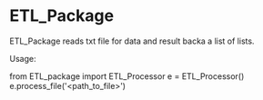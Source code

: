 # ETL_Package

ETL_Package reads txt file for data and result backa a list of lists.

Usage:

from ETL_package import ETL_Processor
e = ETL_Processor()
e.process_file('<path_to_file>')
